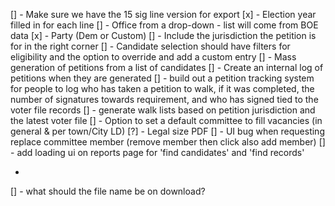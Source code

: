 [] - Make sure we have the 15 sig line version for export
[x] - Election year filled in for each line 
[] - Office from a drop-down - list will come from BOE data
[x] - Party (Dem or Custom)
[] - Include the jurisdiction the petition is for in the right corner 
[] - Candidate selection should have filters for eligibility and the option to override and add a custom entry 
[] - Mass generation of petitions from a list of candidates
[] - Create an internal log of petitions when they are generated 
[] - build out a petition tracking system for people to log who has taken a petition to walk, if it was completed, the number of signatures towards requirement, and who has signed tied to the voter file records
[] - generate walk lists based on petition jurisdiction and the latest voter file 
[] - Option to set a default committee to fill vacancies (in general & per town/City LD)
[?] - Legal size PDF 
[] - UI bug when requesting replace committee member (remove member then click also add member)
[] - add loading ui on reports page for 'find candidates' and 'find records'

-

[] - what should the file name be on download?

